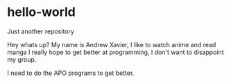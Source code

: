 # hello-world
Just another repository

Hey whats up? My name is Andrew Xavier, I like to watch anime and read manga
I really hope to get better at programming, I don't want to disappoint my group.

I need to do the APO programs to get better.
